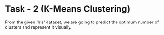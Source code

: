 # Task - 2 (K-Means Clustering)
From the given ‘Iris’ dataset, we are going to predict the optimum number of clusters and represent it visually.
